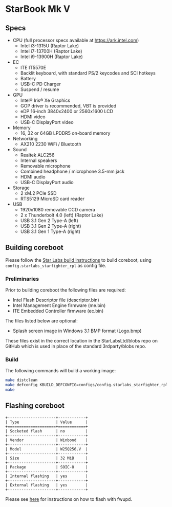 # StarBook Mk V

## Specs

- CPU (full processor specs available at https://ark.intel.com)
    - Intel i3-1315U (Raptor Lake)
    - Intel i7-13700H (Raptor Lake)
    - Intel i9-13900H (Raptor Lake)
- EC
    - ITE IT5570E
    - Backlit keyboard, with standard PS/2 keycodes and SCI hotkeys
    - Battery
    - USB-C PD Charger
    - Suspend / resume
- GPU
    - Intel® Iris® Xe Graphics
    - GOP driver is recommended, VBT is provided
    - eDP 16-inch 3840x2400 or 2560x1600 LCD
    - HDMI video
    - USB-C DisplayPort video
- Memory
    - 16, 32 or 64GB LPDDR5 on-board memory
- Networking
    - AX210 2230 WiFi / Bluetooth
- Sound
    - Realtek ALC256
    - Internal speakers
    - Removable microphone
    - Combined headphone / microphone 3.5-mm jack
    - HDMI audio
    - USB-C DisplayPort audio
- Storage
    - 2 xM.2 PCIe SSD
    - RTS5129 MicroSD card reader
- USB
    - 1920x1080 removable CCD camera
    - 2 x Thunderbolt 4.0 (left) (Raptor Lake)
    - USB 3.1 Gen 2 Type-A (left)
    - USB 3.1 Gen 2 Type-A (right)
    - USB 3.1 Gen 1 Type-A (right)

## Building coreboot

Please follow the [Star Labs build instructions](common/building.md) to build coreboot, using `config.starlabs_starfighter_rpl` as config file.

### Preliminaries

Prior to building coreboot the following files are required:
* Intel Flash Descriptor file (descriptor.bin)
* Intel Management Engine firmware (me.bin)
* ITE Embedded Controller firmware (ec.bin)

The files listed below are optional:
- Splash screen image in Windows 3.1 BMP format (Logo.bmp)

These files exist in the correct location in the StarLabsLtd/blobs repo on GitHub which is used in place of the standard 3rdparty/blobs repo.

### Build

The following commands will build a working image:


```bash
make distclean
make defconfig KBUILD_DEFCONFIG=configs/config.starlabs_starfighter_rpl
make
```

## Flashing coreboot

```{eval-rst}
+---------------------+------------+
| Type                | Value      |
+=====================+============+
| Socketed flash      | no         |
+---------------------+------------+
| Vendor              | Winbond    |
+---------------------+------------+
| Model               | W25Q256.V  |
+---------------------+------------+
| Size                | 32 MiB     |
+---------------------+------------+
| Package             | SOIC-8     |
+---------------------+------------+
| Internal flashing   | yes        |
+---------------------+------------+
| External flashing   | yes        |
+---------------------+------------+
```

Please see [here](common/flashing.md) for instructions on how to flash with fwupd.

